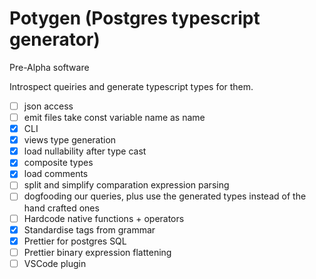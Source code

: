 # Potygen (Postgres typescript generator)

Pre-Alpha software

Introspect queiries and generate typescript types for them.

- [ ] json access
- [ ] emit files take const variable name as name
- [x] CLI
- [x] views type generation
- [x] load nullability after type cast
- [x] composite types
- [x] load comments
- [ ] split and simplify comparation expression parsing
- [ ] dogfooding our queries, plus use the generated types instead of the hand crafted ones
- [ ] Hardcode native functions + operators
- [x] Standardise tags from grammar
- [x] Prettier for postgres SQL
- [ ] Prettier binary expression flattening
- [ ] VSCode plugin
